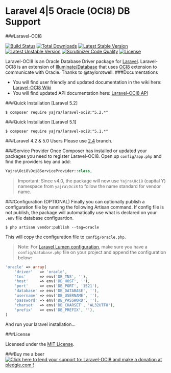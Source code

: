 # Laravel 4|5 Oracle (OCI8) DB Support

###Laravel-OCI8

[![Build Status](https://img.shields.io/travis/yajra/laravel-oci8.svg)](https://travis-ci.org/yajra/laravel-oci8)
[![Total Downloads](https://poser.pugx.org/yajra/laravel-oci8/downloads.png)](https://packagist.org/packages/yajra/laravel-oci8)
[![Latest Stable Version](https://poser.pugx.org/yajra/laravel-oci8/v/stable.png)](https://packagist.org/packages/yajra/laravel-oci8)
[![Latest Unstable Version](https://poser.pugx.org/yajra/laravel-oci8/v/unstable.svg)](https://packagist.org/packages/yajra/laravel-oci8)
[![Scrutinizer Code Quality](https://scrutinizer-ci.com/g/yajra/laravel-oci8/badges/quality-score.png?b=master)](https://scrutinizer-ci.com/g/yajra/laravel-oci8/?branch=master)
[![License](https://img.shields.io/badge/license-MIT-blue.svg)](https://github.com/yajra/laravel-oci8/blob/master/LICENSE)

Laravel-OCI8 is an Oracle Database Driver package for [Laravel](http://laravel.com/). Laravel-OCI8 is an extension of [Illuminate/Database](https://github.com/illuminate/database) that uses [OCI8](http://php.net/oci8) extension to communicate with Oracle. Thanks to @taylorotwell.
###Documentations
- You will find user friendly and updated documentation in the wiki here: [Laravel-OCI8 Wiki](https://github.com/yajra/laravel-oci8/wiki)
- You will find updated API documentation here: [Laravel-OCI8 API](http://yajra.github.io/laravel-oci8/api/)

###Quick Installation [Laravel 5.2]
```
$ composer require yajra/laravel-oci8:"5.2.*"
```

###Quick Installation [Laravel 5.1]
```
$ composer require yajra/laravel-oci8:"5.1.*"
```

###Laravel 4.2 & 5.0 Users
Please use [2.4](https://github.com/yajra/laravel-oci8/tree/2.4) branch.

###Service Provider
Once Composer has installed or updated your packages you need to register Laravel-OCI8. Open up `config/app.php` and find the providers key and add:
```php
Yajra\Oci8\Oci8ServiceProvider::class,
```
> Important: Since v4.0, the package will now use `Yajra\Oci8` (capital Y) namespace from `yajra\Oci8` to follow the name standard for vendor name.

###Configuration (OPTIONAL)
Finally you can optionally publish a configuration file by running the following Artisan command.
If config file is not publish, the package will automatically use what is declared on your `.env` file database configuartion.

```
$ php artisan vendor:publish --tag=oracle
```

This will copy the configuration file to `config/oracle.php`.

> Note: For [Laravel Lumen configuration](http://lumen.laravel.com/docs/configuration#configuration-files), make sure you have a `config/database.php` file on your project and append the configuration below:

```php
'oracle' => array(
    'driver'   => 'oracle',
    'tns'      => env('DB_TNS', ''),
    'host'     => env('DB_HOST', ''),
    'port'     => env('DB_PORT', '1521'),
    'database' => env('DB_DATABASE', ''),
    'username' => env('DB_USERNAME', ''),
    'password' => env('DB_PASSWORD', ''),
    'charset'  => env('DB_CHARSET', 'AL32UTF8'),
    'prefix'   => env('DB_PREFIX', ''),
)
```

And run your laravel installation...

###License

Licensed under the [MIT License](https://github.com/yajra/laravel-oci8/blob/master/LICENSE).

###Buy me a beer
<a href='https://pledgie.com/campaigns/29516'><img alt='Click here to lend your support to: Laravel-OCI8 and make a donation at pledgie.com !' src='https://pledgie.com/campaigns/29516.png?skin_name=chrome' border='0' ></a>
